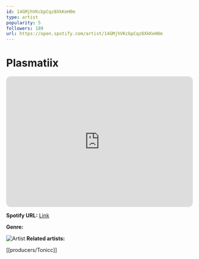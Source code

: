 ```yaml
---
id: 14GMjhVKcbpCqz8XkKeH0m
type: artist
popularity: 5
followers: 189
url: https://open.spotify.com/artist/14GMjhVKcbpCqz8XkKeH0m
---
```

# Plasmatiix

<iframe style="border-radius:12px" src="https://open.spotify.com/embed/artist/14GMjhVKcbpCqz8XkKeH0m" width="100%" height="352" frameBorder="0" allowfullscreen="" allow="autoplay; clipboard-write; encrypted-media; fullscreen; picture-in-picture" loading="lazy"></iframe>

**Spotify URL:** [Link](https://open.spotify.com/artist/14GMjhVKcbpCqz8XkKeH0m)

**Genre:** 

![Artist](https://i.scdn.co/image/ab6761610000e5ebe468b495bf024f6c9f3e64c8)
**Related artists:**

[[producers/Tonicc]]
